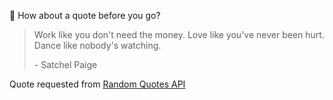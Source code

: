 📣 How about a quote before you go?

> Work like you don't need the money. Love like you've never been hurt. Dance like nobody's watching.
>
> <p>- Satchel Paige</p>

Quote requested from [Random Quotes API](https://github.com/lukePeavey/quotable)
